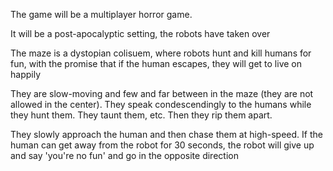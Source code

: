 The game will be a multiplayer horror game. 

It will be a post-apocalyptic setting, the robots have taken over

The maze is a dystopian colisuem, where robots hunt and kill humans for fun, with the promise that if the human escapes, they will get to live on happily

They are slow-moving and few and far between in the maze (they are not allowed in the center). They speak condescendingly to the humans while they hunt them. They taunt them, etc. Then they rip them apart. 

They slowly approach the human and then chase them at high-speed. If the human can get away from the robot for 30 seconds, the robot will give up and say 'you're no fun' and go in the opposite direction


